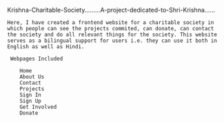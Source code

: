 Krishna-Charitable-Society.........A-project-dedicated-to-Shri-Krishna......

    Here, I have created a frontend website for a charitable society in which people can see the projects commited, can donate, can contact the society and do all relevant things for the society. This website serves as a bilingual support for users i.e. they can use it both in English as well as Hindi.

     Webpages Included
     
        Home
        About Us
        Contact
        Projects
        Sign In
        Sign Up
        Get Involved
        Donate
        
